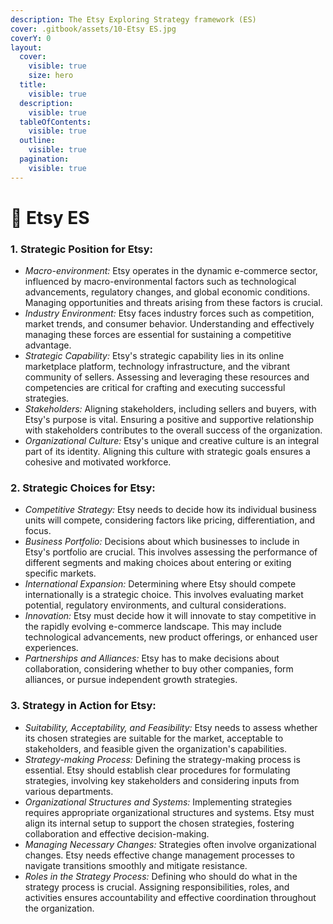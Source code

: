 ```yaml
---
description: The Etsy Exploring Strategy framework (ES)
cover: .gitbook/assets/10-Etsy ES.jpg
coverY: 0
layout:
  cover:
    visible: true
    size: hero
  title:
    visible: true
  description:
    visible: true
  tableOfContents:
    visible: true
  outline:
    visible: true
  pagination:
    visible: true
---
```


# 📙 Etsy ES

### **1. Strategic Position for Etsy:**

* _Macro-environment:_ Etsy operates in the dynamic e-commerce sector, influenced by macro-environmental factors such as technological advancements, regulatory changes, and global economic conditions. Managing opportunities and threats arising from these factors is crucial.
* _Industry Environment:_ Etsy faces industry forces such as competition, market trends, and consumer behavior. Understanding and effectively managing these forces are essential for sustaining a competitive advantage.
* _Strategic Capability:_ Etsy's strategic capability lies in its online marketplace platform, technology infrastructure, and the vibrant community of sellers. Assessing and leveraging these resources and competencies are critical for crafting and executing successful strategies.
* _Stakeholders:_ Aligning stakeholders, including sellers and buyers, with Etsy's purpose is vital. Ensuring a positive and supportive relationship with stakeholders contributes to the overall success of the organization.
* _Organizational Culture:_ Etsy's unique and creative culture is an integral part of its identity. Aligning this culture with strategic goals ensures a cohesive and motivated workforce.

### **2. Strategic Choices for Etsy:**

* _Competitive Strategy:_ Etsy needs to decide how its individual business units will compete, considering factors like pricing, differentiation, and focus.
* _Business Portfolio:_ Decisions about which businesses to include in Etsy's portfolio are crucial. This involves assessing the performance of different segments and making choices about entering or exiting specific markets.
* _International Expansion:_ Determining where Etsy should compete internationally is a strategic choice. This involves evaluating market potential, regulatory environments, and cultural considerations.
* _Innovation:_ Etsy must decide how it will innovate to stay competitive in the rapidly evolving e-commerce landscape. This may include technological advancements, new product offerings, or enhanced user experiences.
* _Partnerships and Alliances:_ Etsy has to make decisions about collaboration, considering whether to buy other companies, form alliances, or pursue independent growth strategies.

### **3. Strategy in Action for Etsy:**

* _Suitability, Acceptability, and Feasibility:_ Etsy needs to assess whether its chosen strategies are suitable for the market, acceptable to stakeholders, and feasible given the organization's capabilities.
* _Strategy-making Process:_ Defining the strategy-making process is essential. Etsy should establish clear procedures for formulating strategies, involving key stakeholders and considering inputs from various departments.
* _Organizational Structures and Systems:_ Implementing strategies requires appropriate organizational structures and systems. Etsy must align its internal setup to support the chosen strategies, fostering collaboration and effective decision-making.
* _Managing Necessary Changes:_ Strategies often involve organizational changes. Etsy needs effective change management processes to navigate transitions smoothly and mitigate resistance.
* _Roles in the Strategy Process:_ Defining who should do what in the strategy process is crucial. Assigning responsibilities, roles, and activities ensures accountability and effective coordination throughout the organization.

